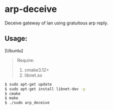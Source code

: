 # arp-deceive
Deceive gateway of lan using gratuitous arp reply.

## Usage:
[Ubuntu]

> Require: 
>
>  	1. cmake3.12+
>  	2. libnet.so


```bash
$ sudo apt-get update
$ sudo apt-get install libnet-dev -y
$ cmake
$ make
$ ./sudo arp_deceive
```


